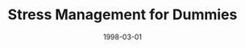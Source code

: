 ---
layout: message
category: message
series: "Life for Dummies"
title: "Stress Management for Dummies"
date: 1998-03-01
audio-description: "An easy-to-understand handbook for some everyday life topics. "
audio: ""
audio-title: "Stress Management for Dummies"
audio-duration: "&#58;"
---